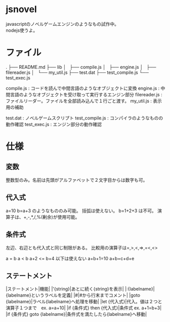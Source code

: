 jsnovel  
=======  
javascriptのノベルゲームエンジンのようなもの試作中。  
nodejs使うよ。

# ファイル
.
├── README.md
├── lib
│   ├── compile.js
│   ├── engine.js
│   ├── filereader.js
│   └── my_util.js
├── test.dat
├── test_compile.js
└── test_exec.js


compile.js : コードを読んで中間言語のようなオブジェクトに変換
engine.js : 中間言語のようなオブジェクトを受け取って実行するエンジン部分
filereader.js : ファイルリーダー。ファイルを全部読み込んで１行ごと渡す。
my_util.js : 表示用の補助

test.dat : ノベルゲームスクリプト
test_compile.js : コンパイラのようなものの動作確認
test_exec.js : エンジン部分の動作確認

# 仕様

## 変数
整数型のみ。名前は先頭がアルファベットで２文字目からは数字も可。

## 代入式
a=10
b=a+3
のようなもののみ可能。
括弧は使えない。
b=1+2+3
は不可。
演算子は、+,-,*,/,%(剰余)が使用可能。

## 条件式
左辺、右辺とも代入式と同じ制限がある。
比較用の演算子は=,>,<,=>,=<,<>

a = b
a < b
a+2 <= b+4
以下は使えない
a+b+1=10
a+b=c+d+e

## ステートメント
|ステートメント|機能|
|'{string}|あとに続く{string}を表示|
|:{labelname}|{labelname}というラベルを定義|
|#|#から行末までコメント|
|goto {labelname}|ラベル{labelname}へ処理を移動|
|let {代入式}|代入。値は２つと演算子１つまで　ex. a=a+10|
|if {条件式} then {代入式}|条件式 ex. a+1=b+3|
|if {条件式} goto {labelname}|条件式を満たしたら{labelname}へ移動|